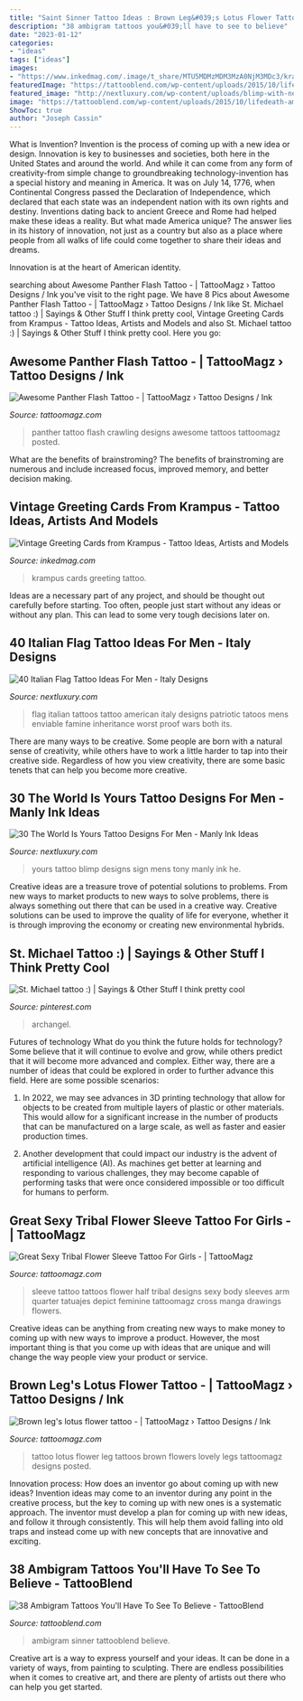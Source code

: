```yaml
---
title: "Saint Sinner Tattoo Ideas : Brown Leg&#039;s Lotus Flower Tattoo -"
description: "38 ambigram tattoos you&#039;ll have to see to believe"
date: "2023-01-12"
categories:
- "ideas"
tags: ["ideas"]
images:
- "https://www.inkedmag.com/.image/t_share/MTU5MDMzMDM3MzA0NjM3MDc3/krampusjpg.jpg"
featuredImage: "https://tattooblend.com/wp-content/uploads/2015/10/lifedeath-ambigram-tattoo.jpg"
featured_image: "http://nextluxury.com/wp-content/uploads/blimp-with-neon-the-world-is-yours-sign-mens-arm-tattoo.jpg"
image: "https://tattooblend.com/wp-content/uploads/2015/10/lifedeath-ambigram-tattoo.jpg"
ShowToc: true
author: "Joseph Cassin"
---
```



What is Invention?
Invention is the process of coming up with a new idea or design. Innovation is key to businesses and societies, both here in the United States and around the world. And while it can come from any form of creativity-from simple change to groundbreaking technology-invention has a special history and meaning in America.
It was on July 14, 1776, when Continental Congress passed the Declaration of Independence, which declared that each state was an independent nation with its own rights and destiny. Inventions dating back to ancient Greece and Rome had helped make these ideas a reality. But what made America unique? The answer lies in its history of innovation, not just as a country but also as a place where people from all walks of life could come together to share their ideas and dreams.

Innovation is at the heart of American identity.

	

		
searching about Awesome Panther Flash Tattoo - | TattooMagz › Tattoo Designs / Ink you've visit to the right page. We have 8 Pics about Awesome Panther Flash Tattoo - | TattooMagz › Tattoo Designs / Ink like St. Michael tattoo :) | Sayings &amp; Other Stuff I think pretty cool, Vintage Greeting Cards from Krampus - Tattoo Ideas, Artists and Models and also St. Michael tattoo :) | Sayings &amp; Other Stuff I think pretty cool. Here you go:
		
    
## Awesome Panther Flash Tattoo - | TattooMagz › Tattoo Designs / Ink

<img loading=lazy src="https://tattoomagz.com/wp-content/uploads/crawling-panther-tattoo-panther-tattoos-18-tattoo-designs-books-and-flash-78497.jpg" onerror="this.onerror=null;this.src='https://tse3.mm.bing.net/th?id=OIP._1SE-r9QHtvvgxwZMsqtMQAAAA&amp;pid=15.1';" alt="Awesome Panther Flash Tattoo - | TattooMagz › Tattoo Designs / Ink">

_Source: tattoomagz.com_

>panther tattoo flash crawling designs awesome tattoos tattoomagz posted. 

	

What are the benefits of brainstroming?
The benefits of brainstroming are numerous and include increased focus, improved memory, and better decision making.

    
## Vintage Greeting Cards From Krampus - Tattoo Ideas, Artists And Models

<img loading=lazy src="https://www.inkedmag.com/.image/t_share/MTU5MDMzMDM3MzA0NjM3MDc3/krampusjpg.jpg" onerror="this.onerror=null;this.src='https://tse3.mm.bing.net/th?id=OIP.W9OD6Jq9GvvHd2d3ro1cGAHaGy&amp;pid=15.1';" alt="Vintage Greeting Cards from Krampus - Tattoo Ideas, Artists and Models">

_Source: inkedmag.com_

>krampus cards greeting tattoo. 

	

Ideas are a necessary part of any project, and should be thought out carefully before starting. Too often, people just start without any ideas or without any plan. This can lead to some very tough decisions later on.

    
## 40 Italian Flag Tattoo Ideas For Men - Italy Designs

<img loading=lazy src="http://nextluxury.com/wp-content/uploads/italian-flag-mens-tattoos.jpg" onerror="this.onerror=null;this.src='https://tse4.mm.bing.net/th?id=OIP.fknvOnY-CMES7LxPhaU6awAAAA&amp;pid=15.1';" alt="40 Italian Flag Tattoo Ideas For Men - Italy Designs">

_Source: nextluxury.com_

>flag italian tattoos tattoo american italy designs patriotic tatoos mens enviable famine inheritance worst proof wars both its. 

	

There are many ways to be creative. Some people are born with a natural sense of creativity, while others have to work a little harder to tap into their creative side. Regardless of how you view creativity, there are some basic tenets that can help you become more creative.

    
## 30 The World Is Yours Tattoo Designs For Men - Manly Ink Ideas

<img loading=lazy src="http://nextluxury.com/wp-content/uploads/blimp-with-neon-the-world-is-yours-sign-mens-arm-tattoo.jpg" onerror="this.onerror=null;this.src='https://tse3.mm.bing.net/th?id=OIP.E4hq_zn6y1fX-tAqTjRz7AHaHa&amp;pid=15.1';" alt="30 The World Is Yours Tattoo Designs For Men - Manly Ink Ideas">

_Source: nextluxury.com_

>yours tattoo blimp designs sign mens tony manly ink he. 

	

Creative ideas are a treasure trove of potential solutions to problems. From new ways to market products to new ways to solve problems, there is always something out there that can be used in a creative way. Creative solutions can be used to improve the quality of life for everyone, whether it is through improving the economy or creating new environmental hybrids.

    
## St. Michael Tattoo :) | Sayings &amp; Other Stuff I Think Pretty Cool

<img loading=lazy src="https://s-media-cache-ak0.pinimg.com/736x/31/dc/73/31dc73ee7271ef2b6df76ad0d5466dee.jpg" onerror="this.onerror=null;this.src='https://tse4.mm.bing.net/th?id=OIP.CfGDXAqtkQb-YxscEWQ_eQHaJ3&amp;pid=15.1';" alt="St. Michael tattoo :) | Sayings &amp; Other Stuff I think pretty cool">

_Source: pinterest.com_

>archangel. 

	

Futures of technology
What do you think the future holds for technology? Some believe that it will continue to evolve and grow, while others predict that it will become more advanced and complex. Either way, there are a number of ideas that could be explored in order to further advance this field. Here are some possible scenarios:
1) In 2022, we may see advances in 3D printing technology that allow for objects to be created from multiple layers of plastic or other materials. This would allow for a significant increase in the number of products that can be manufactured on a large scale, as well as faster and easier production times.

2) Another development that could impact our industry is the advent of artificial intelligence (AI). As machines get better at learning and responding to various challenges, they may become capable of performing tasks that were once considered impossible or too difficult for humans to perform.

    
## Great Sexy Tribal Flower Sleeve Tattoo For Girls - | TattooMagz

<img loading=lazy src="https://tattoomagz.com/wp-content/uploads/quarter-sleeve-tattoo-ideas-great-sexy-sleeve-tattoo-ideas-for-girls-tattoos-zimbio-67556.jpg" onerror="this.onerror=null;this.src='https://tse1.mm.bing.net/th?id=OIP.KwmeUm7-8WcCMausavcyOAHaLZ&amp;pid=15.1';" alt="Great Sexy Tribal Flower Sleeve Tattoo For Girls - | TattooMagz">

_Source: tattoomagz.com_

>sleeve tattoo tattoos flower half tribal designs sexy body sleeves arm quarter tatuajes depict feminine tattoomagz cross manga drawings flowers. 

	

Creative ideas can be anything from creating new ways to make money to coming up with new ways to improve a product. However, the most important thing is that you come up with ideas that are unique and will change the way people view your product or service.

    
## Brown Leg&#039;s Lotus Flower Tattoo - | TattooMagz › Tattoo Designs / Ink

<img loading=lazy src="https://tattoomagz.com/wp-content/uploads/Tattoos/tattoo-tattoo-ideas-flower-tattoo/Brown-legs-lotus-flower-tattoo-575x900.jpg" onerror="this.onerror=null;this.src='https://tse2.mm.bing.net/th?id=OIP.P2SjR6psUmUTDHsD7fvTfwHaLl&amp;pid=15.1';" alt="Brown leg&#039;s lotus flower tattoo - | TattooMagz › Tattoo Designs / Ink">

_Source: tattoomagz.com_

>tattoo lotus flower leg tattoos brown flowers lovely legs tattoomagz designs posted. 

	

Innovation process: How does an inventor go about coming up with new ideas?
Invention ideas may come to an inventor during any point in the creative process, but the key to coming up with new ones is a systematic approach. The inventor must develop a plan for coming up with new ideas, and follow it through consistently. This will help them avoid falling into old traps and instead come up with new concepts that are innovative and exciting.

    
## 38 Ambigram Tattoos You&#039;ll Have To See To Believe - TattooBlend

<img loading=lazy src="https://tattooblend.com/wp-content/uploads/2015/10/lifedeath-ambigram-tattoo.jpg" onerror="this.onerror=null;this.src='https://tse3.mm.bing.net/th?id=OIP.ktgATOEUnfNKgNDNznQoXgHaFj&amp;pid=15.1';" alt="38 Ambigram Tattoos You&#039;ll Have To See To Believe - TattooBlend">

_Source: tattooblend.com_

>ambigram sinner tattooblend believe. 

	

Creative art is a way to express yourself and your ideas. It can be done in a variety of ways, from painting to sculpting. There are endless possibilities when it comes to creative art, and there are plenty of artists out there who can help you get started.

